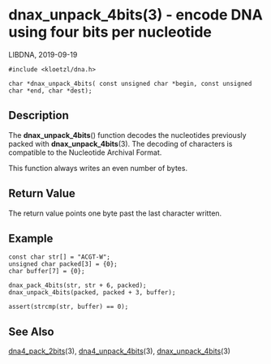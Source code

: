 # dnax_unpack_4bits(3) - encode DNA using four bits per nucleotide

LIBDNA, 2019-09-19

    #include <kloetzl/dna.h>
    
    char *dnax_unpack_4bits( const unsigned char *begin, const unsigned char *end, char *dest);


## Description

The **dnax_unpack_4bits**() function decodes the nucleotides previously packed with **dnax_unpack_4bits**(3). The decoding of characters is compatible to the Nucleotide Archival Format.

This function always writes an even number of bytes.


## Return Value

The return value points one byte past the last character written.


## Example

    const char str[] = "ACGT-W";
    unsigned char packed[3] = {0};
    char buffer[7] = {0};

    dnax_pack_4bits(str, str + 6, packed);
    dnax_unpack_4bits(packed, packed + 3, buffer);

    assert(strcmp(str, buffer) == 0);


## See Also

[dna4_pack_2bits](dna4_pack_2bits.3.md)(3),
[dna4_unpack_4bits](dna4_unpack_4bits.3.md)(3),
[dnax_unpack_4bits](dnax_unpack_4bits.3.md)(3)
